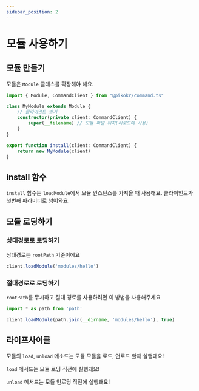 ```yaml
---
sidebar_position: 2
---
```


# 모듈 사용하기

## 모듈 만들기

모듈은 `Module` 클래스를 확장해야 해요.

```ts
import { Module, CommandClient } from "@pikokr/command.ts"

class MyModule extends Module {
    // 클라이언트 받기
    constructor(private client: CommandClient) {
        super(__filename) // 모듈 파일 위치(리로드에 사용)
    }
}

export function install(client: CommandClient) {
    return new MyModule(client)
}
```

## install 함수

`install` 함수는 `loadModule`에서 모듈 인스턴스를 가져올 때 사용해요. 클라이언트가 첫번째 파라미터로 넘어와요.

## 모듈 로딩하기

### 상대경로로 로딩하기

상대경로는 `rootPath` 기준이에요

```ts
client.loadModule('modules/hello')
```

### 절대경로로 로딩하기

`rootPath`를 무시하고 절대 경로를 사용하려면 이 방법을 사용해주세요

```ts
import * as path from 'path'

client.loadModule(path.join(__dirname, 'modules/hello'), true)
```

## 라이프사이클

모듈의 `load`, `unload` 메소드는 모듈 모듈을 로드, 언로드 할때 실행돼요!

`load` 메서드는 모듈 로딩 직전에 실행돼요!

`unload` 메서드는 모듈 언로딩 직전에 실행돼요!
